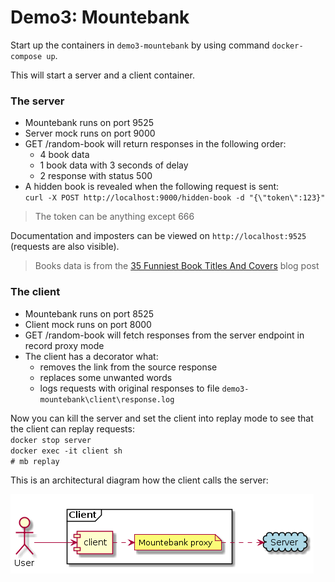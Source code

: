 # Demo3: Mountebank


Start up the containers in `demo3-mountebank` by using command `docker-compose up`.

This will start a server and a client container. 


### The server

* Mountebank runs on port 9525
* Server mock runs on port 9000
* GET /random-book will return responses in the following order:
  * 4 book data
  * 1 book data with 3 seconds of delay
  * 2 response with status 500
* A hidden book is revealed when the following request is sent:  
`curl -X POST http://localhost:9000/hidden-book -d "{\"token\":123}"`
> The token can be anything except 666

Documentation and imposters can be viewed on `http://localhost:9525` (requests are also visible).

> Books data is from the [35 Funniest Book Titles And Covers](https://digitalsynopsis.com/buzz/worst-funniest-book-titles-covers/) 
blog post


### The client

* Mountebank runs on port 8525
* Client mock runs on port 8000
* GET /random-book will fetch responses from the server endpoint in record proxy mode
* The client has a decorator what:
  * removes the link from the source response
  * replaces some unwanted words
  * logs requests with original responses to file `demo3-mountebank\client\response.log`

Now you can kill the server and set the client into replay mode to see that the client can replay requests:  
`docker stop server`  
`docker exec -it client sh`  
`# mb replay`

This is an architectural diagram how the client calls the server:

![](resources/mountebank-client-server.png)
